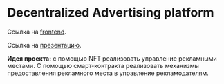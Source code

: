 # Decentralized Advertising platform

Ссылка на [frontend](https://github.com/IvanLudvig/avocado-frontend).

Ссылка на [презентацию](https://docs.google.com/presentation/d/1zIL9tuQs9NPpszDTXGzmS2DYTjGz0kRpMdd7iS7V96o/edit?usp=sharing).

**Идея проекта:** 
с помощью NFT реализовать управление рекламными местами. С помощью смарт-контракта реализовать 
механизмы предоставления рекламного места в управление рекламодателям.

 
